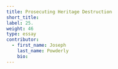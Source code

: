 ```yaml
---
title: Prosecuting Heritage Destruction
short_title:
label: 25.
weight: 46
type: essay
contributor:
  - first_name: Joseph
    last_name: Powderly
    bio:
---
```

